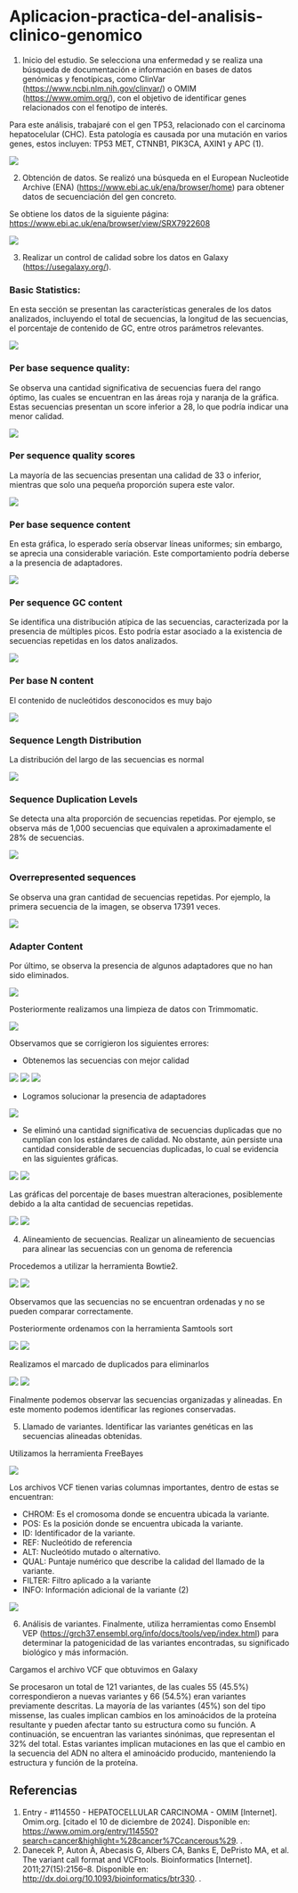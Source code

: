 # Aplicacion-practica-del-analisis-clinico-genomico

1.	Inicio del estudio. Se selecciona una enfermedad y se realiza una búsqueda de documentación e información en bases de datos genómicas y fenotípicas, como ClinVar (https://www.ncbi.nlm.nih.gov/clinvar/) o OMIM (https://www.omim.org/), con el objetivo de identificar genes relacionados con el fenotipo de interés.

Para este análisis, trabajaré con el gen TP53, relacionado con el carcinoma hepatocelular (CHC). Esta patología es causada por una mutación en varios genes, estos incluyen: TP53 MET, CTNNB1, PIK3CA, AXIN1 y APC (1).

![](https://github.com/Liliana223/Aplicacion-practica-del-analisis-clinico-genomico/blob/main/Imagenes/1.png)

2.	Obtención de datos. Se realizó una búsqueda en el European Nucleotide Archive (ENA) (https://www.ebi.ac.uk/ena/browser/home) para obtener datos de secuenciación del gen concreto. 

Se obtiene los datos de la siguiente página: 
https://www.ebi.ac.uk/ena/browser/view/SRX7922608

![](https://github.com/Liliana223/Aplicacion-practica-del-analisis-clinico-genomico/blob/main/Imagenes/2.png)

3.	Realizar un control de calidad sobre los datos en Galaxy (https://usegalaxy.org/).
   
### Basic Statistics:
En esta sección se presentan las características generales de los datos analizados, incluyendo el total de secuencias, la longitud de las secuencias, el porcentaje de contenido de GC, entre otros parámetros relevantes.

![](https://github.com/Liliana223/Aplicacion-practica-del-analisis-clinico-genomico/blob/main/Imagenes/3.png)

### Per base sequence quality:
Se observa una cantidad significativa de secuencias fuera del rango óptimo, las cuales 
se encuentran en las áreas roja y naranja de la gráfica. Estas secuencias 
presentan un score inferior a 28, lo que podría indicar una menor calidad.

![](https://github.com/Liliana223/Aplicacion-practica-del-analisis-clinico-genomico/blob/main/Imagenes/4.png)

### Per sequence quality scores
La mayoría de las secuencias presentan una calidad de 33 o inferior, mientras que
solo una pequeña proporción supera este valor.

![](https://github.com/Liliana223/Aplicacion-practica-del-analisis-clinico-genomico/blob/main/Imagenes/5.png)

### Per base sequence content
En esta gráfica, lo esperado sería observar líneas uniformes; sin embargo, se aprecia 
una considerable variación. Este comportamiento podría deberse a la presencia de 
adaptadores.

![](https://github.com/Liliana223/Aplicacion-practica-del-analisis-clinico-genomico/blob/main/Imagenes/6.png)

### Per sequence GC content
Se identifica una distribución atípica de las secuencias, caracterizada por la presencia 
de múltiples picos. Esto podría estar asociado a la existencia de secuencias repetidas 
en los datos analizados.

![](https://github.com/Liliana223/Aplicacion-practica-del-analisis-clinico-genomico/blob/main/Imagenes/7.png)

### Per base N content
El contenido de nucleótidos desconocidos es muy bajo

![](https://github.com/Liliana223/Aplicacion-practica-del-analisis-clinico-genomico/blob/main/Imagenes/8.png)

### Sequence Length Distribution
La distribución del largo de las secuencias es normal

![](https://github.com/Liliana223/Aplicacion-practica-del-analisis-clinico-genomico/blob/main/Imagenes/9.png)

### Sequence Duplication Levels
Se detecta una alta proporción de secuencias repetidas. Por ejemplo, se observa más 
de 1,000 secuencias que equivalen a aproximadamente el 28% de secuencias.

![](https://github.com/Liliana223/Aplicacion-practica-del-analisis-clinico-genomico/blob/main/Imagenes/10.png)

### Overrepresented sequences
Se observa una gran cantidad de secuencias repetidas. Por ejemplo, la primera 
secuencia de la imagen, se observa 17391 veces.

![](https://github.com/Liliana223/Aplicacion-practica-del-analisis-clinico-genomico/blob/main/Imagenes/11.png)

### Adapter Content
Por último, se observa la presencia de algunos adaptadores que no han sido 
eliminados.

![](https://github.com/Liliana223/Aplicacion-practica-del-analisis-clinico-genomico/blob/main/Imagenes/12.png)

Posteriormente realizamos una limpieza de datos con Trimmomatic.

![](https://github.com/Liliana223/Aplicacion-practica-del-analisis-clinico-genomico/blob/main/Imagenes/13.png)

Observamos que se corrigieron los siguientes errores:
- Obtenemos las secuencias con mejor calidad

![](https://github.com/Liliana223/Aplicacion-practica-del-analisis-clinico-genomico/blob/main/Imagenes/14.png)
![](https://github.com/Liliana223/Aplicacion-practica-del-analisis-clinico-genomico/blob/main/Imagenes/15.png)
![](https://github.com/Liliana223/Aplicacion-practica-del-analisis-clinico-genomico/blob/main/Imagenes/16.png)

- Logramos solucionar la presencia de adaptadores

![](https://github.com/Liliana223/Aplicacion-practica-del-analisis-clinico-genomico/blob/main/Imagenes/17.png)

- Se eliminó una cantidad significativa de secuencias duplicadas que no cumplían con los estándares de calidad. No obstante, aún persiste una cantidad considerable de secuencias duplicadas, lo cual se evidencia en las siguientes gráficas.

![](https://github.com/Liliana223/Aplicacion-practica-del-analisis-clinico-genomico/blob/main/Imagenes/18.png)
![](https://github.com/Liliana223/Aplicacion-practica-del-analisis-clinico-genomico/blob/main/Imagenes/19.png)

Las gráficas del porcentaje de bases muestran alteraciones, posiblemente debido a la alta cantidad de secuencias repetidas.

![](https://github.com/Liliana223/Aplicacion-practica-del-analisis-clinico-genomico/blob/main/Imagenes/20.png)
![](https://github.com/Liliana223/Aplicacion-practica-del-analisis-clinico-genomico/blob/main/Imagenes/21.png)

4.	Alineamiento de secuencias. Realizar un alineamiento de secuencias para alinear las secuencias con un genoma de referencia

Procedemos a utilizar la herramienta Bowtie2. 

![](https://github.com/Liliana223/Aplicacion-practica-del-analisis-clinico-genomico/blob/main/Imagenes/22.png)
![](https://github.com/Liliana223/Aplicacion-practica-del-analisis-clinico-genomico/blob/main/Imagenes/23.png)

Observamos que las secuencias no se encuentran ordenadas y no se pueden comparar correctamente.

Posteriormente ordenamos con la herramienta Samtools sort 

![](https://github.com/Liliana223/Aplicacion-practica-del-analisis-clinico-genomico/blob/main/Imagenes/24.png)
![](https://github.com/Liliana223/Aplicacion-practica-del-analisis-clinico-genomico/blob/main/Imagenes/25.png)

Realizamos el marcado de duplicados para eliminarlos

![](https://github.com/Liliana223/Aplicacion-practica-del-analisis-clinico-genomico/blob/main/Imagenes/26.png)
![](https://github.com/Liliana223/Aplicacion-practica-del-analisis-clinico-genomico/blob/main/Imagenes/27.png)

Finalmente podemos observar las secuencias organizadas y alineadas. En este momento podemos identificar las regiones conservadas.

5.	Llamado de variantes. Identificar las variantes genéticas en las secuencias alineadas obtenidas.

Utilizamos la herramienta FreeBayes

![](https://github.com/Liliana223/Aplicacion-practica-del-analisis-clinico-genomico/blob/main/Imagenes/28.png)

Los archivos VCF tienen varias columnas importantes, dentro de estas se encuentran:
- CHROM: Es el cromosoma donde se encuentra ubicada la variante.
- POS: Es la posición donde se encuentra ubicada la variante.
- ID: Identificador de la variante.
- REF: Nucleótido de referencia
- ALT: Nucleótido mutado o alternativo.
- QUAL: Puntaje numérico que describe la calidad del llamado de la variante.
- FILTER: Filtro aplicado a la variante
- INFO: Información adicional de la variante (2)

![](https://github.com/Liliana223/Aplicacion-practica-del-analisis-clinico-genomico/blob/main/Imagenes/29.png)

6.	Análisis de variantes. Finalmente, utiliza herramientas como Ensembl VEP (https://grch37.ensembl.org/info/docs/tools/vep/index.html) para determinar la patogenicidad de las variantes encontradas, su significado biológico y más información.

Cargamos el archivo VCF que obtuvimos en Galaxy

Se procesaron un total de 121 variantes, de las cuales 55 (45.5%) correspondieron a nuevas variantes y 66 (54.5%) eran variantes previamente descritas. La mayoría de las variantes (45%) son del tipo missense, las cuales implican cambios en los aminoácidos de la proteína resultante y pueden afectar tanto su estructura como su función. A continuación, se encuentran las variantes sinónimas, que representan el 32% del total. Estas variantes implican mutaciones en las que el cambio en la secuencia del ADN no altera el aminoácido producido, manteniendo la estructura y función de la proteína.

## Referencias
1.	Entry - #114550 - HEPATOCELLULAR CARCINOMA - OMIM [Internet]. Omim.org. [citado el 10 de diciembre de 2024]. Disponible en: https://www.omim.org/entry/114550?search=cancer&highlight=%28cancer%7Ccancerous%29. .
2.	Danecek P, Auton A, Abecasis G, Albers CA, Banks E, DePristo MA, et al. The variant call format and VCFtools. Bioinformatics [Internet]. 2011;27(15):2156–8. Disponible en: http://dx.doi.org/10.1093/bioinformatics/btr330. .


